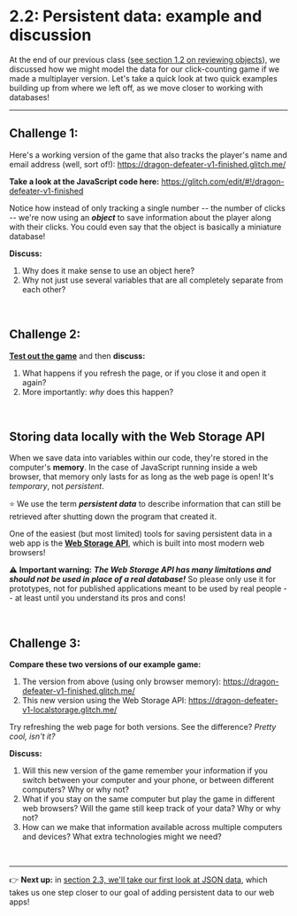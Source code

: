 # 2.2: Persistent data: example and discussion

At the end of our previous class ([see section 1.2 on reviewing objects](https://github.com/LearnTeachCode/intro-javascript-class/blob/may-2018-int/week-1/1-2-review-objects.md)), we discussed how we might model the data for our click-counting game if we made a multiplayer version. Let's take a quick look at two quick examples building up from where we left off, as we move closer to working with databases!

<hr/>

## Challenge 1:

Here's a working version of the game that also tracks the player's name and email address (well, sort of!): https://dragon-defeater-v1-finished.glitch.me/

**Take a look at the JavaScript code here:** https://glitch.com/edit/#!/dragon-defeater-v1-finished

Notice how instead of only tracking a single number -- the number of clicks -- we're now using an ***object*** to save information about the player along with their clicks. You could even say that the object is basically a miniature database!

**Discuss:**

  1. Why does it make sense to use an object here?
  2. Why not just use several variables that are all completely separate from each other?

<br/>

## Challenge 2:

[**Test out the game**](https://dragon-defeater-v1-finished.glitch.me/) and then **discuss:**
    
  1. What happens if you refresh the page, or if you close it and open it again?
  2. More importantly: *why* does this happen?

<br/>

## Storing data locally with the Web Storage API

When we save data into variables within our code, they're stored in the computer's **memory**. In the case of JavaScript running inside a web browser, that memory only lasts for as long as the web page is open! It's *temporary*, not *persistent*.

:star: We use the term ***persistent data*** to describe information that can still be retrieved after shutting down the program that created it. 

One of the easiest (but most limited) tools for saving persistent data in a web app is the [**Web Storage API**](https://developer.mozilla.org/en-US/docs/Web/API/Web_Storage_API/Using_the_Web_Storage_API), which is built into most modern web browsers!

:warning: **Important warning:** ***The Web Storage API has many limitations and should not be used in place of a real database!*** So please only use it for prototypes, not for published applications meant to be used by real people -- at least until you understand its pros and cons!

<br/>

## Challenge 3:

**Compare these two versions of our example game:**

  1. The version from above (using only browser memory): https://dragon-defeater-v1-finished.glitch.me/
  2. This new version using the Web Storage API: https://dragon-defeater-v1-localstorage.glitch.me/

Try refreshing the web page for both versions. See the difference? *Pretty cool, isn't it?*

**Discuss:**

  1. Will this new version of the game remember your information if you switch between your computer and your phone, or between different computers? Why or why not?
  2. What if you stay on the same computer but play the game in different web browsers? Will the game still keep track of your data? Why or why not?
  3. How can we make that information available across multiple computers and devices? What extra technologies might we need?

<br/>

<hr/>

:point_right: **Next up:** in [section 2.3, we'll take our first look at JSON data](https://github.com/LearnTeachCode/intro-javascript-class/blob/may-2018-int/week-2/2-3-json-intro.md), which takes us one step closer to our goal of adding persistent data to our web apps!
